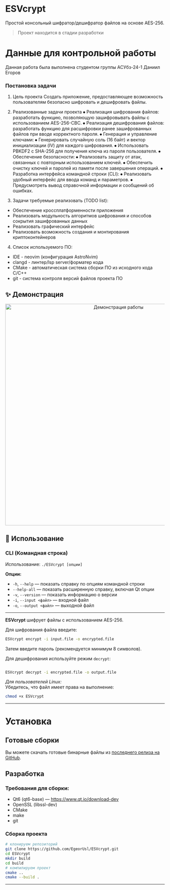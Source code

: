 # ESVcrypt

Простой консольный шифратор/дешифратор файлов на основе AES-256.

> Проект находится в стадии разработки

# Данные для контрольной работы

Данная работа была выполнена студентом группы АСУбз-24-1
Даниил Егоров

### Постановка задачи

1. Цель проекта
Создать приложение, предоставляющее возможность пользователям безопасно шифровать и дешифровать файлы.

2. Реализованные задачи проекта
⦁ Реализация шифрования файлов: разработать функцию, позволяющую зашифровывать файлы с использованием AES-256-CBC.
⦁ Реализация дешифрования файлов: разработать функцию для расшифровки ранее зашифрованных файлов при вводе корректного пароля.
⦁ Генерация и управление ключами:
  ⦁ Генерировать случайную соль (16 байт) и вектор инициализации (IV) для каждого шифрования.
  ⦁ Использовать PBKDF2 с SHA-256 для получения ключа из пароля пользователя.
⦁ Обеспечение безопасности:
  ⦁ Реализовать защиту от атак, связанных с повторным использованием ключей.
  ⦁ Обеспечить очистку ключей и паролей из памяти после завершения операций.
⦁ Разработка интерфейса командной строки (CLI):
  ⦁ Реализовать удобный интерфейс для ввода команд и параметров.
  ⦁ Предусмотреть вывод справочной информации и сообщений об ошибках.
  
3. Задачи требуемые реализовать (TODO list):
  - Обеспечение кроссплатформенности приложения
  - Реализовать модульность алгоритмов шифрования и способов сокрытия зашифрованных данных
  - Реализовать графический интерфейс
  - Реализовать возможность создания и монтирования криптоконтейнеров

4. Список используемого ПО:
  - IDE - neovim (конфигурация AstroNvim)
  - clangd - линтер/lsp server/форматер кода
  - CMake - автоматическая система сборки ПО из исходного кода C/C++
  - git - система контроля версий файлов проекта ПО
## ✨ Демонстрация

<p align="center">
  <img width="700" align="center" src="https://github.com/EgeorUsl/ESVcrypt/blob/f06abec893fba2047217db02434c1e6833da9cb4/demo/demo-work.gif" alt="Демонстрация работы"/>
</p>

## 🚀 Использование

### CLI (Командная строка)  
Использование: `./ESVcrypt [опции]`

**Опции:**
- `-h`, `--help` — показать справку по опциям командной строки  
- `--help-all` — показать расширенную справку, включая Qt опции  
- `-v`, `--version` — показать информацию о версии  
- `-i`, `--input <файл>` — входной файл  
- `-o`, `--output <файл>` — выходной файл  

---

**ESVcrypt** шифрует файлы с использованием AES-256.

Для шифрования файла введите:  
```bash
ESVcrypt encrypt -i input.file -o encrypted.file
```
Затем введите пароль (рекомендуется минимум 8 символов).

Для дешифрования используйте режим `decrypt`:  
```bash

ESVcrypt decrypt -i encrypted.file -o output.file
```
*Для пользователей Linux:*  
Убедитесь, что файл имеет права на выполнение:  
```bash
chmod +x ESVcrypt
```
---
# Установка

## Готовые сборки

Вы можете скачать готовые бинарные файлы из [последнего релиза на GitHub](https://github.com/EgeorUsl/ESVcrypt/releases).

## Разработка

### Требования для сборки:

- Qt6 (qt6-base) — https://www.qt.io/download-dev  
- OpenSSL (libssl-dev)  
- CMake  
- make  
- git  

### Сборка проекта
```sh
# клонируем репозиторий
git clone https://github.com/EgeorUsl/ESVcrypt.git
cd ESVcrypt
mkdir build
cd build
# компилируем проект
cmake ..
cmake --build .
```

---
